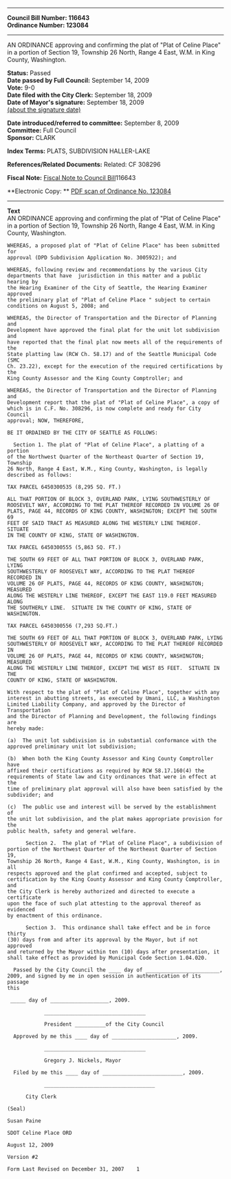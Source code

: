 * * * * *  
  
**Council Bill Number: [](#h0)[](#h2)116643**   
**Ordinance Number: 123084**  
  
* * * * *  
  
AN ORDINANCE approving and confirming the plat of "Plat of Celine Place" in a portion of Section 19, Township 26 North, Range 4 East, W.M. in King County, Washington.  
  
**Status:** Passed   
**Date passed by Full Council:** September 14, 2009   
**Vote:** 9-0   
**Date filed with the City Clerk:** September 18, 2009   
**Date of Mayor's signature:** September 18, 2009   
[(about the signature date)](/~public/approvaldate.htm)   
  
  
**Date introduced/referred to committee:** September 8, 2009   
**Committee:** Full Council   
**Sponsor:** CLARK   
  
**Index Terms:** PLATS, SUBDIVISION HALLER-LAKE  
  
**References/Related Documents:** Related: CF 308296  
  
**Fiscal Note:** [Fiscal Note to Council Bill](http://clerk.seattle.gov/~public/fnote/116643.htm)[](#h1)[](#h3)116643  
  
**Electronic Copy: ** [PDF scan of Ordinance No. 123084](/~archives/Ordinances/Ord_123084.pdf)  
  
* * * * *  
  
**Text**  
    AN ORDINANCE approving and confirming the plat of "Plat of Celine Place"  
    in a portion of Section 19, Township 26 North, Range 4 East, W.M. in King  
    County, Washington.  
  
    WHEREAS, a proposed plat of "Plat of Celine Place" has been submitted for  
    approval (DPD Subdivision Application No. 3005922); and  
  
    WHEREAS, following review and recommendations by the various City  
    departments that have  jurisdiction in this matter and a public hearing by  
    the Hearing Examiner of the City of Seattle, the Hearing Examiner approved  
    the preliminary plat of "Plat of Celine Place " subject to certain  
    conditions on August 5, 2008; and  
  
    WHEREAS, the Director of Transportation and the Director of Planning and  
    Development have approved the final plat for the unit lot subdivision and  
    have reported that the final plat now meets all of the requirements of the  
    State platting law (RCW Ch. 58.17) and of the Seattle Municipal Code (SMC  
    Ch. 23.22), except for the execution of the required certifications by the  
    King County Assessor and the King County Comptroller; and  
  
    WHEREAS, the Director of Transportation and the Director of Planning and  
    Development report that the plat of "Plat of Celine Place", a copy of  
    which is in C.F. No. 308296, is now complete and ready for City Council  
    approval; NOW, THEREFORE,  
  
    BE IT ORDAINED BY THE CITY OF SEATTLE AS FOLLOWS:  
  
      Section 1. The plat of "Plat of Celine Place", a platting of a portion  
    of the Northwest Quarter of the Northeast Quarter of Section 19, Township  
    26 North, Range 4 East, W.M., King County, Washington, is legally  
    described as follows:  
  
    TAX PARCEL 6450300535 (8,295 SQ. FT.)  
  
    ALL THAT PORTION OF BLOCK 3, OVERLAND PARK, LYING SOUTHWESTERLY OF  
    ROOSEVELT WAY, ACCORDING TO THE PLAT THEREOF RECORDED IN VOLUME 26 OF  
    PLATS, PAGE 44, RECORDS OF KING COUNTY, WASHINGTON; EXCEPT THE SOUTH 69  
    FEET OF SAID TRACT AS MEASURED ALONG THE WESTERLY LINE THEREOF.  SITUATE  
    IN THE COUNTY OF KING, STATE OF WASHINGTON.  
  
    TAX PARCEL 6450300555 (5,863 SQ. FT.)  
  
    THE SOUTH 69 FEET OF ALL THAT PORTION OF BLOCK 3, OVERLAND PARK,  LYING  
    SOUTHWESTERLY OF ROOSEVELT WAY, ACCORDING TO THE PLAT THEREOF  RECORDED IN  
    VOLUME 26 OF PLATS, PAGE 44, RECORDS OF KING COUNTY, WASHINGTON; MEASURED  
    ALONG THE WESTERLY LINE THEREOF, EXCEPT THE EAST 119.0 FEET MEASURED ALONG  
    THE SOUTHERLY LINE.  SITUATE IN THE COUNTY OF KING, STATE OF WASHINGTON.  
  
    TAX PARCEL 6450300556 (7,293 SQ.FT.)  
  
    THE SOUTH 69 FEET OF ALL THAT PORTION OF BLOCK 3, OVERLAND PARK, LYING  
    SOUTHWESTERLY OF ROOSEVELT WAY, ACCORDING TO THE PLAT THEREOF RECORDED IN  
    VOLUME 26 OF PLATS, PAGE 44, RECORDS OF KING COUNTY, WASHINGTON; MEASURED  
    ALONG THE WESTERLY LINE THEREOF, EXCEPT THE WEST 85 FEET.  SITUATE IN THE  
    COUNTY OF KING, STATE OF WASHINGTON.  
  
    With respect to the plat of "Plat of Celine Place", together with any  
    interest in abutting streets, as executed by Umani, LLC, a Washington  
    Limited Liability Company, and approved by the Director of Transportation  
    and the Director of Planning and Development, the following findings are  
    hereby made:  
  
    (a)  The unit lot subdivision is in substantial conformance with the  
    approved preliminary unit lot subdivision;  
  
    (b)  When both the King County Assessor and King County Comptroller have  
    affixed their certifications as required by RCW 58.17.160(4) the  
    requirements of State law and City ordinances that were in effect at the  
    time of preliminary plat approval will also have been satisfied by the  
    subdivider; and  
  
    (c)  The public use and interest will be served by the establishment of  
    the unit lot subdivision, and the plat makes appropriate provision for the  
    public health, safety and general welfare.  
  
          Section 2.  The plat of "Plat of Celine Place", a subdivision of  
    portion of the Northwest Quarter of the Northeast Quarter of Section 19,  
    Township 26 North, Range 4 East, W.M., King County, Washington, is in all  
    respects approved and the plat confirmed and accepted, subject to  
    certification by the King County Assessor and King County Comptroller, and  
    the City Clerk is hereby authorized and directed to execute a certificate  
    upon the face of such plat attesting to the approval thereof as evidenced  
    by enactment of this ordinance.  
  
          Section 3.  This ordinance shall take effect and be in force thirty  
    (30) days from and after its approval by the Mayor, but if not approved  
    and returned by the Mayor within ten (10) days after presentation, it  
    shall take effect as provided by Municipal Code Section 1.04.020.  
  
      Passed by the City Council the ____ day of ________________________,  
    2009, and signed by me in open session in authentication of its passage  
    this  
  
     _____ day of ___________________, 2009.  
  
                _________________________________  
  
                President __________of the City Council  
  
      Approved by me this ____ day of _____________________, 2009.  
  
                _________________________________  
  
                Gregory J. Nickels, Mayor  
  
      Filed by me this ____ day of __________________________, 2009.  
  
                ____________________________________  
  
          City Clerk  
  
    (Seal)  
  
    Susan Paine  
  
    SDOT Celine Place ORD  
  
    August 12, 2009  
  
    Version #2  
  
    Form Last Revised on December 31, 2007    1  
